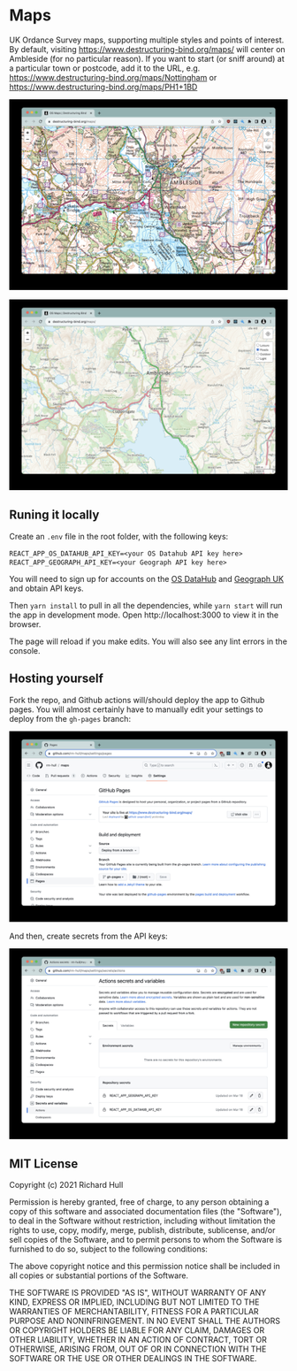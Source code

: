 # Maps

UK Ordance Survey maps, supporting multiple styles and points of interest. By default, visiting https://www.destructuring-bind.org/maps/ will center on Ambleside (for no particular reason). If you want to start (or sniff around) at a particular town or postcode, add it to the URL, e.g. https://www.destructuring-bind.org/maps/Nottingham or https://www.destructuring-bind.org/maps/PH1+1BD

![maps-leisure](./doc/screenshots/maps_leisure.jpg)

![maps-roads](./doc/screenshots/maps_roads.jpg)

## Runing it locally

Create an `.env` file in the root folder, with the following keys:

```env
REACT_APP_OS_DATAHUB_API_KEY=<your OS Datahub API key here>
REACT_APP_GEOGRAPH_API_KEY=<your Geograph API key here>
```

You will need to sign up for accounts on the [OS DataHub](https://osdatahub.os.uk/)
and [Geograph UK](https://www.geograph.org.uk/) and obtain API keys. 

Then `yarn install` to pull in all the dependencies, while `yarn start` will run the app
in development mode. Open http://localhost:3000 to view it in the browser.

The page will reload if you make edits. You will also see any lint errors
in the console.

## Hosting yourself

Fork the repo, and Github actions will/should deploy the app to Github pages. You will almost
certainly have to manually edit your settings to deploy from the `gh-pages` branch:

![github-pages](./doc/screenshots/github_pages.jpg)

And then, create secrets from the API keys:

![github-secrets](./doc/screenshots/github_secrets.jpg)

## MIT License

Copyright (c) 2021 Richard Hull

Permission is hereby granted, free of charge, to any person obtaining a copy
of this software and associated documentation files (the "Software"), to deal
in the Software without restriction, including without limitation the rights
to use, copy, modify, merge, publish, distribute, sublicense, and/or sell
copies of the Software, and to permit persons to whom the Software is
furnished to do so, subject to the following conditions:

The above copyright notice and this permission notice shall be included in all
copies or substantial portions of the Software.

THE SOFTWARE IS PROVIDED "AS IS", WITHOUT WARRANTY OF ANY KIND, EXPRESS OR
IMPLIED, INCLUDING BUT NOT LIMITED TO THE WARRANTIES OF MERCHANTABILITY,
FITNESS FOR A PARTICULAR PURPOSE AND NONINFRINGEMENT. IN NO EVENT SHALL THE
AUTHORS OR COPYRIGHT HOLDERS BE LIABLE FOR ANY CLAIM, DAMAGES OR OTHER
LIABILITY, WHETHER IN AN ACTION OF CONTRACT, TORT OR OTHERWISE, ARISING FROM,
OUT OF OR IN CONNECTION WITH THE SOFTWARE OR THE USE OR OTHER DEALINGS IN THE
SOFTWARE.
